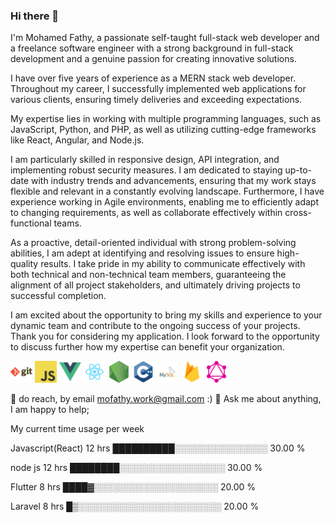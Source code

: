 ### Hi there 👋


I'm Mohamed Fathy, a passionate self-taught full-stack web developer and a freelance software engineer with a strong background in full-stack development and a genuine passion for creating innovative solutions.

I have over five years of experience as a MERN stack web developer.  Throughout my career, I successfully implemented web applications for various clients, ensuring timely deliveries and exceeding expectations. 

My expertise lies in working with multiple programming languages, such as JavaScript, Python, and PHP, as well as utilizing cutting-edge frameworks like React, Angular, and Node.js.

I am particularly skilled in responsive design, API integration, and implementing robust security measures. I am dedicated to staying up-to-date with industry trends and advancements, ensuring that my work stays flexible and relevant in a constantly evolving landscape. Furthermore, I have experience working in Agile environments, enabling me to efficiently adapt to changing requirements, as well as collaborate effectively within cross-functional teams.

As a proactive, detail-oriented individual with strong problem-solving abilities, I am adept at identifying and resolving issues to ensure high-quality results. I take pride in my ability to communicate effectively with both technical and non-technical team members, guaranteeing the alignment of all project stakeholders, and ultimately driving projects to successful completion.

I am excited about the opportunity to bring my skills and experience to your dynamic team and contribute to the ongoing success of your projects. Thank you for considering my application. I look forward to the opportunity to discuss further how my expertise can benefit your organization.

<img src="https://raw.githubusercontent.com/github/explore/80688e429a7d4ef2fca1e82350fe8e3517d3494d/topics/git/git.png?sanitize=true&raw=true" width="35"/> <img src="https://raw.githubusercontent.com/github/explore/80688e429a7d4ef2fca1e82350fe8e3517d3494d/topics/javascript/javascript.png" width="35"/> <img src="https://raw.githubusercontent.com/github/explore/80688e429a7d4ef2fca1e82350fe8e3517d3494d/topics/vue/vue.png" width="35"/> <img src="https://raw.githubusercontent.com/github/explore/80688e429a7d4ef2fca1e82350fe8e3517d3494d/topics/react/react.png" width="35"/> <img src="https://raw.githubusercontent.com/github/explore/80688e429a7d4ef2fca1e82350fe8e3517d3494d/topics/nodejs/nodejs.png" width="35"/> <img src="https://raw.githubusercontent.com/github/explore/80688e429a7d4ef2fca1e82350fe8e3517d3494d/topics/cpp/cpp.png" width="35"/> <img src="https://raw.githubusercontent.com/github/explore/80688e429a7d4ef2fca1e82350fe8e3517d3494d/topics/mysql/mysql.png" width="35"/> <img src="https://raw.githubusercontent.com/github/explore/80688e429a7d4ef2fca1e82350fe8e3517d3494d/topics/firebase/firebase.png" width="35"/> <img src="https://raw.githubusercontent.com/github/explore/5c058a388828bb5fde0bcafd4bc867b5bb3f26f3/topics/graphql/graphql.png" width="35"/>

💼 do reach, by email mofathy.work@gmail.com :)
💬 Ask me about anything, I am happy to help;




My current time usage per week

Javascript(React)       12 hrs   ██████████░░░░░░░░░░░░░░░   30.00 % 

node js                 12 hrs   ████████░░░░░░░░░░░░░░░░░   30.00 % 

Flutter                 8 hrs    ████▓░░░░░░░░░░░░░░░░░░░░   20.00 % 

Laravel                 8 hrs    █▒░░░░░░░░░░░░░░░░░░░░░░░   20.00 %
